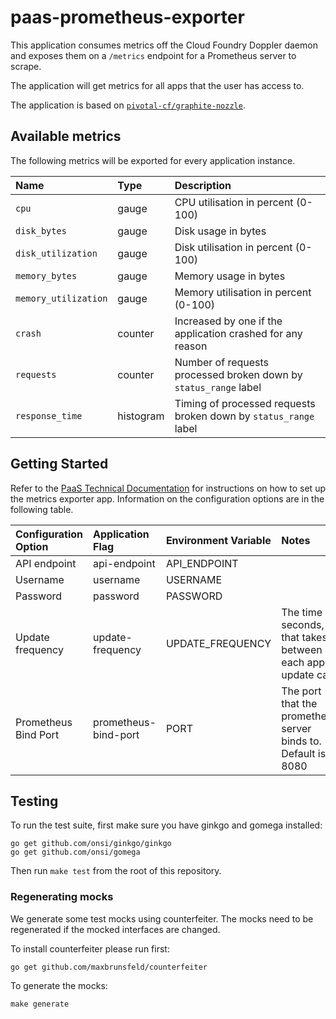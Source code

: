 # paas-prometheus-exporter

This application consumes metrics off the Cloud Foundry Doppler daemon and exposes them on a `/metrics` endpoint for a Prometheus server to scrape.

The application will get metrics for all apps that the user has access to.

The application is based on [`pivotal-cf/graphite-nozzle`](https://github.com/pivotal-cf/graphite-nozzle).

## Available metrics

The following metrics will be exported for every application instance.

|Name|Type|Description|
|:---|:---|:---|
|`cpu`|gauge|CPU utilisation in percent (0-100)|
|`disk_bytes`|gauge|Disk usage in bytes|
|`disk_utilization`|gauge|Disk utilisation in percent (0-100)|
|`memory_bytes`|gauge|Memory usage in bytes|
|`memory_utilization`|gauge|Memory utilisation in percent (0-100)|
|`crash`|counter|Increased by one if the application crashed for any reason|
|`requests`|counter|Number of requests processed broken down by `status_range` label|
|`response_time`|histogram|Timing of processed requests broken down by `status_range` label|

## Getting Started

Refer to the [PaaS Technical Documentation](https://docs.cloud.service.gov.uk/monitoring_apps.html#metrics) for instructions on how to set up the metrics exporter app. Information on the configuration options are in the following table.

|Configuration Option|Application Flag|Environment Variable|Notes|
|:---|:---|:---|:---|
|API endpoint|api-endpoint|API_ENDPOINT||
|Username|username|USERNAME||
|Password|password|PASSWORD||
|Update frequency|update-frequency|UPDATE_FREQUENCY|The time in seconds, that takes between each apps update call|
|Prometheus Bind Port|prometheus-bind-port|PORT|The port that the prometheus server binds to. Default is 8080|

## Testing

To run the test suite, first make sure you have ginkgo and gomega installed:

```
go get github.com/onsi/ginkgo/ginkgo
go get github.com/onsi/gomega
```

Then run `make test` from the root of this repository.

### Regenerating mocks

We generate some test mocks using counterfeiter. The mocks need to be regenerated if the mocked interfaces are changed.

To install counterfeiter please run first:
```
go get github.com/maxbrunsfeld/counterfeiter
```

To generate the mocks:
```
make generate
```
